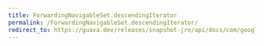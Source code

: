 ```yaml
---
title: ForwardingNavigableSet.descendingIterator
permalink: /ForwardingNavigableSet.descendingIterator/
redirect_to: https://guava.dev/releases/snapshot-jre/api/docs/com/google/common/collect/ForwardingNavigableSet.html#descendingIterator--
---
```

